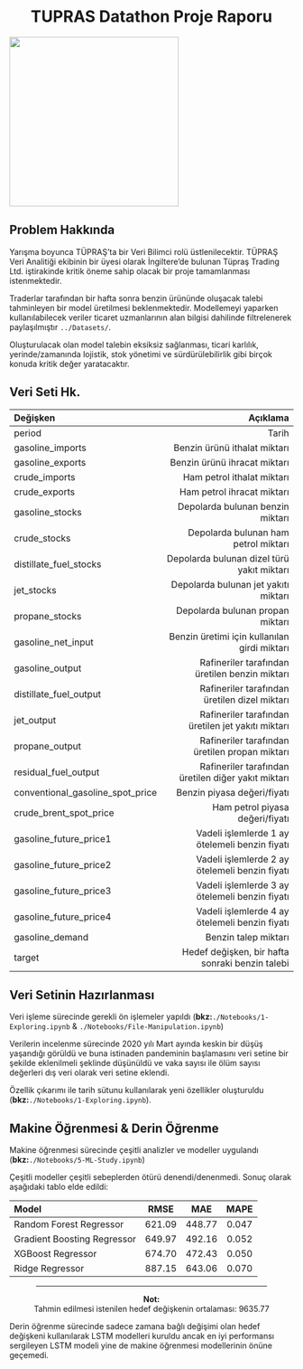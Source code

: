 <h1 align="center"> TUPRAS Datathon Proje Raporu </h1>

<img src="" height=300>

## Problem Hakkında

Yarışma boyunca TÜPRAŞ’ta bir Veri Bilimci rolü üstlenilecektir. TÜPRAŞ Veri Analitiği ekibinin bir üyesi olarak İngiltere’de bulunan Tüpraş Trading Ltd. iştirakinde kritik öneme sahip olacak bir proje tamamlanması istenmektedir.  

Traderlar tarafından bir hafta sonra benzin ürününde oluşacak talebi tahminleyen bir model üretilmesi beklenmektedir. Modellemeyi yaparken kullanılabilecek veriler ticaret uzmanlarının alan bilgisi dahilinde filtrelenerek paylaşılmıştır `../Datasets/`.  

Oluşturulacak olan model talebin eksiksiz sağlanması, ticari karlılık, yerinde/zamanında lojistik, stok yönetimi ve sürdürülebilirlik gibi birçok konuda kritik değer yaratacaktır.  

## Veri Seti Hk.

|Değişken|Açıklama|
|:-------|-------:|
|period |Tarih|
|gasoline_imports |Benzin ürünü ithalat miktarı|
|gasoline_exports |Benzin ürünü ihracat miktarı|
|crude_imports |Ham petrol ithalat miktarı|
|crude_exports |Ham petrol ihracat miktarı|
|gasoline_stocks |Depolarda bulunan benzin miktarı|
|crude_stocks |Depolarda bulunan ham petrol miktarı|
|distillate_fuel_stocks |Depolarda bulunan dizel türü yakıt miktarı|
|jet_stocks |Depolarda bulunan jet yakıtı miktarı|
|propane_stocks |Depolarda bulunan propan miktarı|
|gasoline_net_input |Benzin üretimi için kullanılan girdi miktarı|
|gasoline_output |Rafineriler tarafından üretilen benzin miktarı|
|distillate_fuel_output |Rafineriler tarafından üretilen dizel miktarı|
|jet_output |Rafineriler tarafından üretilen jet yakıtı miktarı|
|propane_output |Rafineriler tarafından üretilen propan miktarı|
|residual_fuel_output |Rafineriler tarafından üretilen diğer yakıt miktarı|
|conventional_gasoline_spot_price |Benzin piyasa değeri/fiyatı|
|crude_brent_spot_price |Ham petrol piyasa değeri/fiyatı|
|gasoline_future_price1 |Vadeli işlemlerde 1 ay ötelemeli benzin fiyatı|
|gasoline_future_price2 |Vadeli işlemlerde 2 ay ötelemeli benzin fiyatı|
|gasoline_future_price3 |Vadeli işlemlerde 3 ay ötelemeli benzin fiyatı|
|gasoline_future_price4 |Vadeli işlemlerde 4 ay ötelemeli benzin fiyatı|
|gasoline_demand |Benzin talep miktarı|
|target |Hedef değişken, bir hafta sonraki benzin talebi|

## Veri Setinin Hazırlanması
Veri işleme sürecinde gerekli ön işlemeler yapıldı (**bkz:**`./Notebooks/1-Exploring.ipynb` & `./Notebooks/File-Manipulation.ipynb`)

Verilerin incelenme sürecinde 2020 yılı Mart ayında keskin bir düşüş yaşandığı görüldü ve buna istinaden pandeminin başlamasını veri setine bir şekilde eklenilmeli şeklinde düşünüldü ve vaka sayısı ile ölüm sayısı değerleri dış veri olarak veri setine eklendi.

Özellik çıkarımı ile tarih sütunu kullanılarak yeni özellikler oluşturuldu (**bkz:**`./Notebooks/1-Exploring.ipynb`). 

## Makine Öğrenmesi & Derin Öğrenme
Makine öğrenmesi sürecinde çeşitli analizler ve modeller uygulandı (**bkz:**`./Notebooks/5-ML-Study.ipynb`)

Çeşitli modeller çeşitli sebeplerden ötürü denendi/denenmedi. Sonuç olarak aşağıdaki tablo elde edildi:

<div align="center">

|Model                      |RMSE  |MAE   |MAPE |
|:--------------------------|:----:|:----:|:---:|
|Random Forest Regressor|621.09| 448.77|0.047|
|Gradient Boosting Regressor|649.97|492.16|0.052|
|XGBoost Regressor|674.70|472.43|0.050|
|Ridge Regressor|887.15|643.06|0.070|

<hr width=410>

**Not:**  
Tahmin edilmesi istenilen hedef değişkenin ortalaması: 9635.77
  
</div>

Derin öğrenme sürecinde sadece zamana bağlı değişimi olan hedef değişkeni kullanılarak LSTM modelleri kuruldu ancak en iyi performansı sergileyen LSTM modeli yine de makine öğrenmesi modellerinin önüne geçemedi.
